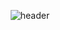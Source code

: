 <!-- ### Hi there 👋 -->

<!--
**spacegray-ji/spacegray-ji** is a ✨ _special_ ✨ repository because its `README.md` (this file) appears on your GitHub profile.

Here are some ideas to get you started:

- 🔭 I’m currently working on ...
- 🌱 I’m currently learning ...
- 👯 I’m looking to collaborate on ...
- 🤔 I’m looking for help with ...
- 💬 Ask me about ...
- 📫 How to reach me: ...
- 😄 Pronouns: ...
- ⚡ Fun fact: ...
-->




<!-- 1.1 Tech Stack
1.2 Techs that i've used at least once

2. research interest

3. Publications

4. project in progress
5. project experience
6. contact -->


<!-- <div align="center">

    ![header](https://capsule-render.vercel.app/api?type=wave&color=auto&text=Geonwoo%20Ji)
</div> -->

<div align="center">

<!-- ![header](https://capsule-render.vercel.app/api?type=wave&color=000000&height=150&section=header&text=893107&fontColor=ffffff&fontSize=70&animation=fadeIn&fontAlignY=55) -->
![header](https://capsule-render.vercel.app/api?type=waving&color=auto&height=200&section=header&text=Geonwoo%20Ji&fontSize=90&animation=fadeIn&fontAlignY=30&desc=Contact:%20spacegray.ji@gmail.com&descAlignY=51&descAlign=62)

<!-- ![header](https://capsule-render.vercel.app/api?type=waving&color=auto&height=200&section=header&text=Geonwoo%20Ji&fontSize=90&animation=fadeIn&fontAlignY=38&desc=Contact:%20spacegray.ji@gmail.com&descAlignY=51&descAlign=62) -->
</div>

